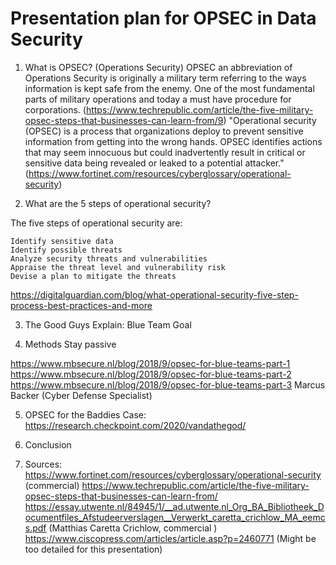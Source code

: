# Presentation plan for OPSEC in Data Security

1. What is OPSEC? (Operations Security)
OPSEC an abbreviation of Operations Security is originally a military term referring to the ways information is kept safe from the enemy. 
One of the most fundamental parts of military operations and today a must have procedure for corporations. 
(https://www.techrepublic.com/article/the-five-military-opsec-steps-that-businesses-can-learn-from/9)
"Operational security (OPSEC) is a process that organizations deploy to prevent sensitive information from getting into the wrong hands. OPSEC identifies actions that may seem innocuous but could inadvertently result in critical or sensitive data being revealed or leaked to a potential attacker." (https://www.fortinet.com/resources/cyberglossary/operational-security)



2. What are the 5 steps of operational security?

The five steps of operational security are: 

    Identify sensitive data
    Identify possible threats
    Analyze security threats and vulnerabilities
    Appraise the threat level and vulnerability risk
    Devise a plan to mitigate the threats

https://digitalguardian.com/blog/what-operational-security-five-step-process-best-practices-and-more

3. The Good Guys
Explain:
Blue Team
Goal

4. Methods
Stay passive

https://www.mbsecure.nl/blog/2018/9/opsec-for-blue-teams-part-1
https://www.mbsecure.nl/blog/2018/9/opsec-for-blue-teams-part-2
https://www.mbsecure.nl/blog/2018/9/opsec-for-blue-teams-part-3
Marcus Backer (Cyber Defense Specialist)

5. OPSEC for the Baddies
Case:
https://research.checkpoint.com/2020/vandathegod/

6. Conclusion



7. Sources:
https://www.fortinet.com/resources/cyberglossary/operational-security (commercial)
https://www.techrepublic.com/article/the-five-military-opsec-steps-that-businesses-can-learn-from/
https://essay.utwente.nl/84945/1/__ad.utwente.nl_Org_BA_Bibliotheek_Documentfiles_Afstudeerverslagen__Verwerkt_caretta_crichlow_MA_eemcs.pdf (Matthias Caretta Crichlow, commercial )
https://www.ciscopress.com/articles/article.asp?p=2460771 (Might be too detailed for this presentation)